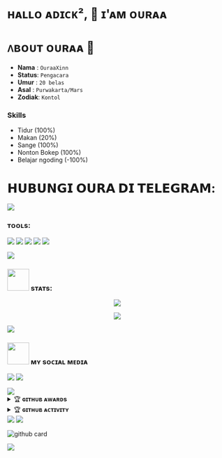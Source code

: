 # ʜᴀʟʟᴏ ᴀᴅɪᴄᴋ², 🐣  ɪ'ᴀᴍ ᴏᴜʀᴀᴀ 

# ᴧʙᴏᴜᴛ ᴏᴜʀᴀᴀ 🐣 
- **Nama**  : `OuraaXinn`
- **Status**: `Pengacara`
- **Umur**  : `20 belas`
- **Asal**  : `Purwakarta/Mars`
- **Zodiak**: `Kontol`

### Skills
- Tidur (100%)
- Makan (20%)
- Sange (100%)
- Nonton Bokep (100%)
- Belajar ngoding (-100%)

# 𝗛𝗨𝗕𝗨𝗡𝗚𝗜 𝗢𝗨𝗥𝗔 𝗗𝗜 𝗧𝗘𝗟𝗘𝗚𝗥𝗔𝗠:

[<img src="https://media0.giphy.com/media/ya4eevXU490Iw/giphy.gif">](https://t.me/Owaitingforyou)

### ᴛᴏᴏʟs:
<p>
    <img src="https://img.shields.io/badge/OS-Linux-blue?&logo=Linux" />
    <img src="https://img.shields.io/badge/OS-Windows-blue?&logo=Windows" />
    <img src="https://img.shields.io/badge/IDE-Xcode-blue?&logo=xcode" />
    <img src="https://img.shields.io/badge/Text%20Editor-Visual%20Studio%20Code-blue?&logo=visual%20studio%20code&logoColor=blue" />
    <img src="https://img.shields.io/badge/Sublime%20Text-gray?&logo=Sublime-Text" />
</p>

<img src="https://user-images.githubusercontent.com/73097560/115834477-dbab4500-a447-11eb-908a-139a6edaec5c.gif">

### <img src="https://media.giphy.com/media/IqgySmxEgP0rs40ZMB/giphy.gif" width="50"> sᴛᴀᴛs:
<p>
    <p align="center"><a href="https://github.com/Oura-Ubot"><img src="https://github-readme-stats.vercel.app/api?username=Oura-Ubot&show_icons=true&theme=radical"></a></p>
<p align="center"><a href="https://github.com/Oura-Ubot"><img src="https://github-readme-stats.vercel.app/api/top-langs/?username=Oura-Ubot&theme=radical&layout=compact"></a></p>

<img src="https://user-images.githubusercontent.com/73097560/115834477-dbab4500-a447-11eb-908a-139a6edaec5c.gif">

### <img src="https://media.giphy.com/media/VgCDAzcKvsR6OM0uWg/giphy.gif" width="50"> ᴍʏ sᴏᴄɪᴀʟ ᴍᴇᴅɪᴀ
<p>
    <a href="https://t.me/OuraaSupport" target="blank"><img src="https://img.icons8.com/nolan/55/telegram-app.png" /></a>
    <a href="https://t.me/Owaitingforyou" target="radical"><img src="https://img.icons8.com/nolan/55/telegram-app.png" /></a>
</p>
<img src="https://user-images.githubusercontent.com/73097560/115834477-dbab4500-a447-11eb-908a-139a6edaec5c.gif">
<details>
    <summary>&#127942 <b>ɢɪᴛʜᴜʙ ᴀᴡᴀʀᴅs</b></summary><br/>

![Github Trophy](https://github-profile-trophy.vercel.app/?username=kyuraxp&margin-w=5&margin-h=5)

</details>

<details>
    <summary>&#127942 <b>ɢɪᴛʜᴜʙ ᴀᴄᴛɪᴠɪᴛʏ</b></summary><br/>

![Metrics](https://metrics.lecoq.io/Oura-Ubot?template=classic&repositories.forks=true&languages=1&languages.colors=github&languages.threshold=0%25&config.timezone=Asia%2FJakarta)

</details>
<img src="https://user-images.githubusercontent.com/73097560/115834477-dbab4500-a447-11eb-908a-139a6edaec5c.gif">

<img src="https://user-images.githubusercontent.com/73097560/115834477-dbab4500-a447-11eb-908a-139a6edaec5c.gif">

![github card](https://github-readme-stats.vercel.app/api/pin/?username=Oura-Ubot&repo=RobotOura&theme=dark)

<img src="https://user-images.githubusercontent.com/73097560/115834477-dbab4500-a447-11eb-908a-139a6edaec5c.gif">
